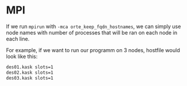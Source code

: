 # MPI 

If we run `mpirun` with `-mca orte_keep_fqdn_hostnames`, we can simply use node names with number of processes that will be ran on each node in each line.

For example, if we want to run our programm on 3 nodes, hostfile would look like this:

```bash
des01.kask slots=1
des02.kask slots=1
des03.kask slots=1
```